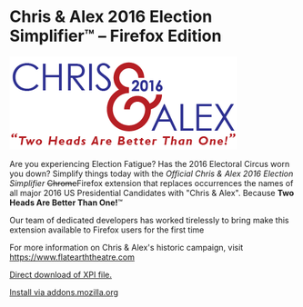 Chris & Alex 2016 Election Simplifier&trade; &ndash; Firefox Edition
=============

![Chris & Alex](Logo.png)

Are you experiencing Election Fatigue? Has the 2016 Electoral Circus worn you down? Simplify things today with the *Official Chris & Alex 2016 Election Simplifier* ~~Chrome~~Firefox extension that replaces occurrences the names of all major 2016 US Presidential Candidates with "Chris & Alex". Because **Two Heads Are Better Than One!**&trade;

Our team of dedicated developers has worked tirelessly to bring make this extension available to Firefox users for the first time

For more information on Chris & Alex's historic campaign, visit https://www.flatearththeatre.com

[Direct download of XPI file.](https://github.com/jscaltreto/chris-and-alex/blob/firefox/ChrisAndAlex.xpi?raw=true)

[Install via addons.mozilla.org](https://addons.mozilla.org/en-US/firefox/addon/chris-alex-election-simplifier/)

